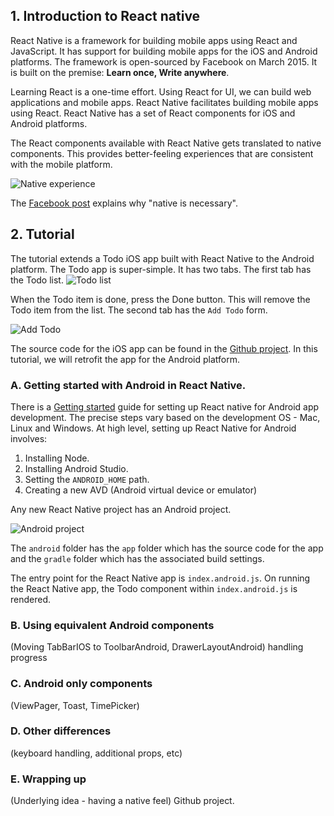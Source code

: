 ## 1. Introduction to React native
React Native is a framework for building mobile apps using React and JavaScript. It has support for building mobile apps for the iOS and Android platforms. The framework is open-sourced by Facebook on March 2015. It is built on the premise: **Learn once, Write anywhere**.

Learning React is a one-time effort. Using React for UI, we can build web applications and mobile apps.  React Native facilitates building mobile apps using React. React Native has a set of React components for iOS and Android platforms.

The React components available with React Native gets translated to native components. This provides better-feeling experiences that are consistent with the mobile platform.

![Native experience](https://cdn.filestackcontent.com/UImfsa8oT293dLJNKxIa "Native experience")

The [Facebook post](https://code.facebook.com/posts/1014532261909640/react-native-bringing-modern-web-techniques-to-mobile/) explains why "native is necessary".

## 2. Tutorial
The tutorial extends a Todo iOS app built with React Native to the Android platform. The Todo app is super-simple. It has two tabs. The first tab has the Todo list.
![Todo list](https://cdn.filestackcontent.com/kKhQMm8sTuHcHRb9Q1xQ "Todo list")

When the Todo item is done, press the Done button. This will remove the Todo item from the list. The second tab has the `Add Todo` form.

![Add Todo](https://cdn.filestackcontent.com/dVQ4SriRSFmgmkJhQphZ "Add Todo")

The source code for the iOS app can be found in the [Github project](https://github.com/vijayst/react-native-todo). In this tutorial, we will retrofit the app for the Android platform.

### A. Getting started with Android in React Native.
There is a [Getting started](https://facebook.github.io/react-native/docs/getting-started.html) guide for setting up React native for Android app development. The precise steps vary based on the development OS - Mac, Linux and Windows. At high level, setting up React Native for Android involves:

1. Installing Node.
2. Installing Android Studio.
3. Setting the `ANDROID_HOME` path.
4. Creating a new AVD (Android virtual device or emulator)

Any new React Native project has an Android project.

![Android project](https://cdn.filestackcontent.com/VJHmFBfYTHC7ZsOUAJQ7 "Android project")

The `android` folder has the `app` folder which has the source code for the app and the `gradle` folder which has the associated build settings.

The entry point for the React Native app is `index.android.js`. On running the React Native app, the Todo component within `index.android.js` is rendered.



### B.  Using equivalent Android components

(Moving TabBarIOS to ToolbarAndroid, DrawerLayoutAndroid)
handling progress

### C. Android only components

(ViewPager, Toast, TimePicker)

### D. Other differences

(keyboard handling, additional props, etc)

### E. Wrapping up
(Underlying idea - having a native feel)
Github project.
